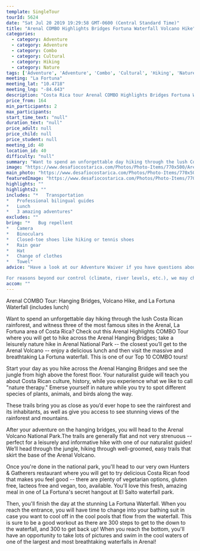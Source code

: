 ```yaml
---
template: SingleTour
tourId: 5624
date: "Sat Jul 20 2019 19:29:58 GMT-0600 (Central Standard Time)"
title: "Arenal COMBO Highlights Bridges Fortuna Waterfall Volcano Hike"
categories: 
  - category: Adventure
  - category: Adventure
  - category: Combo
  - category: Cultural
  - category: Hiking
  - category: Nature
tags: ['Adventure', 'Adventure', 'Combo', 'Cultural', 'Hiking', 'Nature']
meeting: "La Fortuna"
meeting_lat: "10.4718"
meeting_lng: "-84.643"
description: "Costa Rica tour Arenal COMBO Highlights Bridges Fortuna Waterfall Volcano Hike, id 5624"
price_from: 164
min_participants: 2
max_participants: 
start_time_text: "null"
duration_text: "null"
price_adult: null
price_child: null
price_student: null
meeting_id: 40
location_id: 40
difficulty: "null"
summary: "Want to spend an unforgettable day hiking through the lush Costa Rican rainforest, and witness three of the most famous sites in the Arenal, La Fortuna area of Costa Rica? Check out this Arenal Highlights COMBO - one of our Top 10 COMBO tours!"
image: "https://www.desafiocostarica.com/Photos/Photo-Items/770x500/Arenal-COMBO:-Hanging-Bridges--La-Fortuna-Watefall-&-Volcano-Hike-1461796221.jpg"
main_photo: "https://www.desafiocostarica.com/Photos/Photo-Items/770x500/Arenal-COMBO:-Hanging-Bridges--La-Fortuna-Watefall-&-Volcano-Hike-1461796221.jpg"
featuredImage: "https://www.desafiocostarica.com/Photos/Photo-Items/770x500/Arenal-COMBO:-Hanging-Bridges--La-Fortuna-Watefall-&-Volcano-Hike-1461796221.jpg"
highlights: ""
highlights2: ""
includes: "*   Transportation
*   Professional bilingual guides
*   Lunch
*   3 amazing adventures"
excludes: ""
bring: "*   Bug repellent
*   Camera
*   Binoculars
*   Closed-toe shoes like hiking or tennis shoes
*   Rain gear
*   Hat
*   Change of clothes
*   Towel"
advice: "Have a look at our Adventure Waiver if you have questions about our Costa Rica adventure tour policies.If you are looking for options for the best hiking and best hikes near San Jose, Tamarindo or Liberia, Costa Rica, be sure to check out our Hiking category.We are a company that prides itself in sound ecological and sustainable tourism practices. We adhere to Costa Rica National Park guidelines to stay on authorized paths and do not permit the extraction of plants or the feeding of wild animals.

For reasons beyond our control (climate, river levels, etc.), we may change to a more-suitable tour with an equal or similar adventure-appeal or offer other tour options so you don't miss out on a fun day in Costa Rica. We reserve the right to cancel a trip due to unfavorable conditions & will only run a tour according to our policies. Full refund is given if (on rare occasion) no tour is run. This adventure involves some inherent risk and physical exertion, so you must be in good physical conditions! There may be times when the waterfall has a large flow of water and swimming in the pools at the base fo the waterfall, is not recommended, but the visit to the waterfall is still highly recommended.NOTE: We have an extra transport charge for hotels outside of our normal pick-up zone."
accom: ""
---
```

Arenal COMBO Tour: Hanging Bridges, Volcano Hike, and La Fortuna Waterfall (includes lunch)

Want to spend an unforgettable day hiking through the lush Costa Rican rainforest, and witness three of the most famous sites in the Arenal, La Fortuna area of Costa Rica? Check out this Arenal Highlights COMBO Tour where you will get to hike across the Arenal Hanging Bridges; take a leisurely nature hike in Arenal National Park -- the closest you’ll get to the Arenal Volcano -- enjoy a delicious lunch and then visit the massive and breathtaking La Fortuna waterfall. This is one of our Top 10 COMBO tours!

Start your day as you hike across the Arenal Hanging Bridges and see the jungle from high above the forest floor. Your naturalist guide will teach you about Costa Rican culture, history, while you experience what we like to call "nature therapy." Emerse yourself in nature while you try to spot different species of plants, animals, and birds along the way.

These trails bring you as close as you’d ever hope to see the rainforest and its inhabitants, as well as give you access to see stunning views of the rainforest and mountains.

After your adventure on the hanging bridges, you will head to the Arenal Volcano National Park.The trails are generally flat and not very strenuous -- perfect for a leisurely and informative hike with one of our naturalist guides! We’ll head through the jungle, hiking through well-groomed, easy trails that skirt the base of the Arenal Volcano.

Once you're done in the national park, you'll head to our very own Hunters & Gatherers restaurant where you will get to try delicious Costa Rican food that makes you feel good -- there are plenty of vegetarian options, gluten free, lacteos free and vegan, too, available. You'll love this fresh, amazing meal in one of La Fortuna's secret hangout at El Salto waterfall park.

Then, you'll finish the day at the stunning La Fortuna Waterfall. When you reach the entrance, you will have time to change into your bathing suit in case you want to cool off in the cool pools that flow from the waterfall. This is sure to be a good workout as there are 300 steps to get to the down to the waterfall, and 300 to get back up! When you reach the bottom, you'll have an opportunity to take lots of pictures and swim in the cool waters of one of the largest and most breathtaking waterfalls in Arenal!